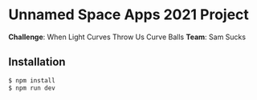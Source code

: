 # Unnamed Space Apps 2021 Project

**Challenge**: When Light Curves Throw Us Curve Balls
**Team**: Sam Sucks

## Installation

```sh
$ npm install
$ npm run dev
```
